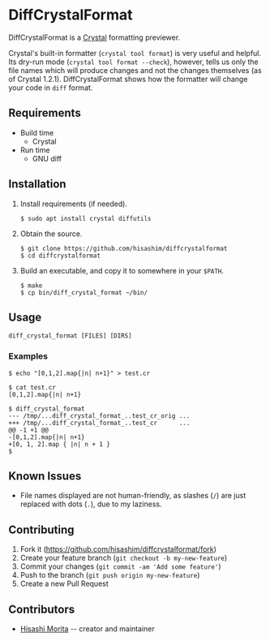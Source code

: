 DiffCrystalFormat
========

DiffCrystalFormat is a [Crystal](https://crystal-lang.org) formatting
previewer.

Crystal's built-in formatter (`crystal tool format`) is very useful and
helpful. Its dry-run mode (`crystal tool format --check`), however, tells us
only the file names which will produce changes and not the changes
themselves (as of Crystal 1.2.1). DiffCrystalFormat shows how the formatter
will change your code in `diff` format.

## Requirements

  * Build time
    - Crystal
  * Run time
    - GNU diff

## Installation

  1. Install requirements (if needed).

     ```
     $ sudo apt install crystal diffutils
     ```

  2. Obtain the source.

     ```
     $ git clone https://github.com/hisashim/diffcrystalformat
     $ cd diffcrystalformat
     ```

  3. Build an executable, and copy it to somewhere in your `$PATH`.

     ```
     $ make
     $ cp bin/diff_crystal_format ~/bin/
     ```

## Usage

```
diff_crystal_format [FILES] [DIRS]
```

### Examples

```
$ echo "[0,1,2].map{|n| n+1}" > test.cr

$ cat test.cr
[0,1,2].map{|n| n+1}

$ diff_crystal_format
--- /tmp/...diff_crystal_format_..test_cr_orig ...
+++ /tmp/...diff_crystal_format_..test_cr      ...
@@ -1 +1 @@
-[0,1,2].map{|n| n+1}
+[0, 1, 2].map { |n| n + 1 }
$
```

## Known Issues

  * File names displayed are not human-friendly, as slashes (`/`) are just
    replaced with dots (`.`), due to my laziness.

## Contributing

  1. Fork it (<https://github.com/hisashim/diffcrystalformat/fork>)
  2. Create your feature branch (`git checkout -b my-new-feature`)
  3. Commit your changes (`git commit -am 'Add some feature'`)
  4. Push to the branch (`git push origin my-new-feature`)
  5. Create a new Pull Request

## Contributors

  * [Hisashi Morita](https://github.com/hisashim) -- creator and maintainer
